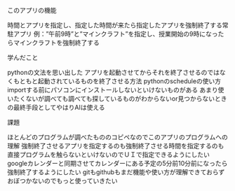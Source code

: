 このアプリの機能

  時間とアプリを指定し、指定した時間が来たら指定したアプリを強制終了する常駐アプリ
  例：”午前9時”と”マインクラフト”を指定し、授業開始の9時になったらマインクラフトを強制終了する

学んだこと

  pythonの文法を思い出した
  アプリを起動させてからそれを終了させるのではなくもともと起動されているものを終了させる方法
  pythonのscheduleの使い方
  importする前にパソコンにインストールしないといけないものがある
  あまり使いたくないが調べても調べても探しているものがわからないor見つからないときの最終手段としてやはりAIは使える

課題

  ほとんどのプログラムが調べたもののコピペなのでこのアプリのプログラムへの理解
  強制終了させるアプリを指定するのも強制終了させる時間を指定するのも直接プログラムを触らないといけないのでＵＩで指定できるようにしたい
  googleカレンダーと同期させてカレンダーにある予定の5分前10分前になったら強制終了するようにしたい
  gitもgithubもまだ機能や使い方が理解できておらずおぼつかないのでもっと使っていきたい
